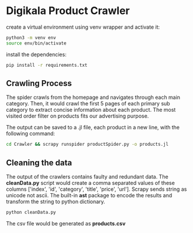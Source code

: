 # Digikala Product Crawler

create a virtual environment using venv wrapper and activate it:
```bash
python3 -m venv env
source env/bin/activate
```

install the dependencies:
```bash
pip install -r requirements.txt
```
## Crawling Process

The spider crawls from the homepage and navigates through each main category. Then, it would crawl the first 5 pages of each primary sub category to extract concise information about each product. The most visited order filter on products fits our advertising purpose.

The output can be saved to a .jl file, each product in a new line, with the following command:

```bash
cd Crawler && scrapy runspider productSpider.py -o products.jl
```

## Cleaning the data

The output of the crawlers contains faulty and redundant data. The __cleanData.py__ script would create a comma separated values of these columns ['index', 'id', 'category', 'title', 'price', 'url']. Scrapy sends string as unicode not ascii. The built-in **ast** package to encode the results and transform the string to python dictionary. 

```bash
python cleanData.py
```
The csv file would be generated as __products.csv__